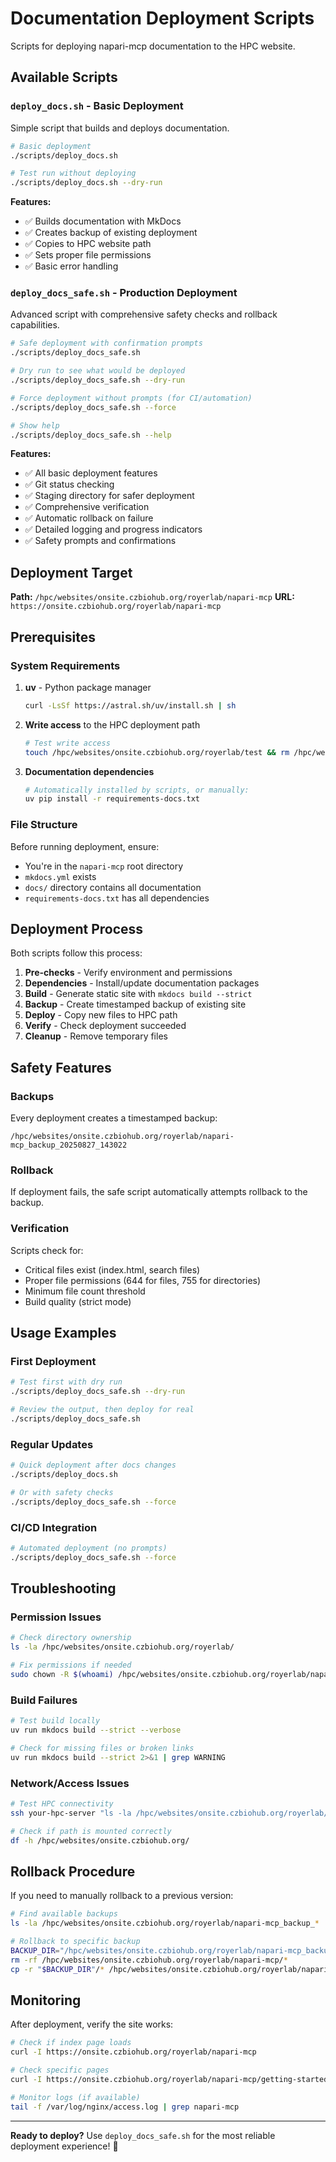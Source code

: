 # Documentation Deployment Scripts

Scripts for deploying napari-mcp documentation to the HPC website.

## Available Scripts

### `deploy_docs.sh` - Basic Deployment

Simple script that builds and deploys documentation.

```bash
# Basic deployment
./scripts/deploy_docs.sh

# Test run without deploying
./scripts/deploy_docs.sh --dry-run
```

**Features:**
- ✅ Builds documentation with MkDocs
- ✅ Creates backup of existing deployment
- ✅ Copies to HPC website path
- ✅ Sets proper file permissions
- ✅ Basic error handling

### `deploy_docs_safe.sh` - Production Deployment

Advanced script with comprehensive safety checks and rollback capabilities.

```bash
# Safe deployment with confirmation prompts
./scripts/deploy_docs_safe.sh

# Dry run to see what would be deployed
./scripts/deploy_docs_safe.sh --dry-run

# Force deployment without prompts (for CI/automation)
./scripts/deploy_docs_safe.sh --force

# Show help
./scripts/deploy_docs_safe.sh --help
```

**Features:**
- ✅ All basic deployment features
- ✅ Git status checking
- ✅ Staging directory for safer deployment
- ✅ Comprehensive verification
- ✅ Automatic rollback on failure
- ✅ Detailed logging and progress indicators
- ✅ Safety prompts and confirmations

## Deployment Target

**Path:** `/hpc/websites/onsite.czbiohub.org/royerlab/napari-mcp`
**URL:** `https://onsite.czbiohub.org/royerlab/napari-mcp`

## Prerequisites

### System Requirements

1. **uv** - Python package manager
   ```bash
   curl -LsSf https://astral.sh/uv/install.sh | sh
   ```

2. **Write access** to the HPC deployment path
   ```bash
   # Test write access
   touch /hpc/websites/onsite.czbiohub.org/royerlab/test && rm /hpc/websites/onsite.czbiohub.org/royerlab/test
   ```

3. **Documentation dependencies**
   ```bash
   # Automatically installed by scripts, or manually:
   uv pip install -r requirements-docs.txt
   ```

### File Structure

Before running deployment, ensure:
- You're in the `napari-mcp` root directory
- `mkdocs.yml` exists
- `docs/` directory contains all documentation
- `requirements-docs.txt` has all dependencies

## Deployment Process

Both scripts follow this process:

1. **Pre-checks** - Verify environment and permissions
2. **Dependencies** - Install/update documentation packages
3. **Build** - Generate static site with `mkdocs build --strict`
4. **Backup** - Create timestamped backup of existing site
5. **Deploy** - Copy new files to HPC path
6. **Verify** - Check deployment succeeded
7. **Cleanup** - Remove temporary files

## Safety Features

### Backups

Every deployment creates a timestamped backup:
```
/hpc/websites/onsite.czbiohub.org/royerlab/napari-mcp_backup_20250827_143022
```

### Rollback

If deployment fails, the safe script automatically attempts rollback to the backup.

### Verification

Scripts check for:
- Critical files exist (index.html, search files)
- Proper file permissions (644 for files, 755 for directories)
- Minimum file count threshold
- Build quality (strict mode)

## Usage Examples

### First Deployment

```bash
# Test first with dry run
./scripts/deploy_docs_safe.sh --dry-run

# Review the output, then deploy for real
./scripts/deploy_docs_safe.sh
```

### Regular Updates

```bash
# Quick deployment after docs changes
./scripts/deploy_docs.sh

# Or with safety checks
./scripts/deploy_docs_safe.sh --force
```

### CI/CD Integration

```bash
# Automated deployment (no prompts)
./scripts/deploy_docs_safe.sh --force
```

## Troubleshooting

### Permission Issues

```bash
# Check directory ownership
ls -la /hpc/websites/onsite.czbiohub.org/royerlab/

# Fix permissions if needed
sudo chown -R $(whoami) /hpc/websites/onsite.czbiohub.org/royerlab/napari-mcp
```

### Build Failures

```bash
# Test build locally
uv run mkdocs build --strict --verbose

# Check for missing files or broken links
uv run mkdocs build --strict 2>&1 | grep WARNING
```

### Network/Access Issues

```bash
# Test HPC connectivity
ssh your-hpc-server "ls -la /hpc/websites/onsite.czbiohub.org/royerlab/"

# Check if path is mounted correctly
df -h /hpc/websites/onsite.czbiohub.org/
```

## Rollback Procedure

If you need to manually rollback to a previous version:

```bash
# Find available backups
ls -la /hpc/websites/onsite.czbiohub.org/royerlab/napari-mcp_backup_*

# Rollback to specific backup
BACKUP_DIR="/hpc/websites/onsite.czbiohub.org/royerlab/napari-mcp_backup_20250827_143022"
rm -rf /hpc/websites/onsite.czbiohub.org/royerlab/napari-mcp/*
cp -r "$BACKUP_DIR"/* /hpc/websites/onsite.czbiohub.org/royerlab/napari-mcp/
```

## Monitoring

After deployment, verify the site works:

```bash
# Check if index page loads
curl -I https://onsite.czbiohub.org/royerlab/napari-mcp

# Check specific pages
curl -I https://onsite.czbiohub.org/royerlab/napari-mcp/getting-started/

# Monitor logs (if available)
tail -f /var/log/nginx/access.log | grep napari-mcp
```

---

**Ready to deploy?** Use `deploy_docs_safe.sh` for the most reliable deployment experience! 🚀

